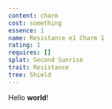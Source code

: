 ```yaml
---
content: charm
cost: something
essence: 1
name: Resistance e1 Charm 1
rating: 1
requires: []
splat: Second Sunrise
trait: Resistance
tree: Shield
---
```


Hello **world**!
